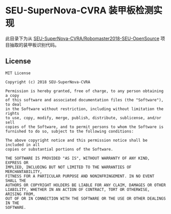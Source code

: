 # SEU-SuperNova-CVRA 装甲板检测实现
此目录下为从 [SEU-SuperNova-CVRA/Robomaster2018-SEU-OpenSource](https://github.com/SEU-SuperNova-CVRA/Robomaster2018-SEU-OpenSource) 项目抽取的装甲板识别代码。

## License
```
MIT License

Copyright (c) 2018 SEU-SuperNova-CVRA

Permission is hereby granted, free of charge, to any person obtaining a copy
of this software and associated documentation files (the "Software"), to deal
in the Software without restriction, including without limitation the rights
to use, copy, modify, merge, publish, distribute, sublicense, and/or sell
copies of the Software, and to permit persons to whom the Software is
furnished to do so, subject to the following conditions:

The above copyright notice and this permission notice shall be included in all
copies or substantial portions of the Software.

THE SOFTWARE IS PROVIDED "AS IS", WITHOUT WARRANTY OF ANY KIND, EXPRESS OR
IMPLIED, INCLUDING BUT NOT LIMITED TO THE WARRANTIES OF MERCHANTABILITY,
FITNESS FOR A PARTICULAR PURPOSE AND NONINFRINGEMENT. IN NO EVENT SHALL THE
AUTHORS OR COPYRIGHT HOLDERS BE LIABLE FOR ANY CLAIM, DAMAGES OR OTHER
LIABILITY, WHETHER IN AN ACTION OF CONTRACT, TORT OR OTHERWISE, ARISING FROM,
OUT OF OR IN CONNECTION WITH THE SOFTWARE OR THE USE OR OTHER DEALINGS IN THE
SOFTWARE.
```
